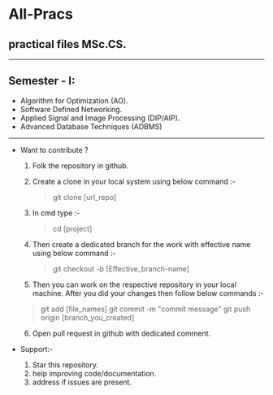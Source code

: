 # All-Pracs
## practical files MSc.CS.

---
## Semester - I: 
* Algorithm for Optimization (AO).
* Software Defined Networking.
* Applied Signal and Image Processing (DIP/AIP).
* Advanced Database Techniques (ADBMS)

---
- Want to contribute ?

    1) Folk the repository in github.

    2) Create a clone in your local system using below command :-

	    > git clone [url_repo]
	
    3) In cmd type :- 

	    > cd [project]

    4) Then create a dedicated branch for the work with effective name using below command :-

	    > git checkout -b [Effective_branch-name]

    5) Then you can work on the respective repository in your local machine. After you did your changes then follow below commands :-

	> git add [file_names]
	> git commit -m "commit message"
	> git push origin [branch_you_created]

    6) Open pull request in github with dedicated comment.

- Support:- 

    1. Star this repository.
    2. help improving code/documentation.
    3. address if issues are present.
